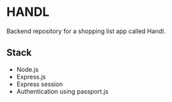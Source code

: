 # HANDL

Backend repository for a shopping list app called Handl. 

## Stack
- Node.js
- Express.js 
- Express session
- Authentication using passport.js
